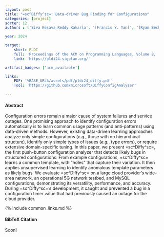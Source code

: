 ```yaml
---
layout: post
title: "=sc^Diffy^sc=: Data-driven Bug Finding for Configurations"
categories: [project]
sorter: 12
authors : ['Siva Kesava Reddy Kakarla', '[Francis Y. Yan]', '[Ryan Beckett]']

year: 2024

target:
    short: PLDI
    full: 'Proceedings of the ACM on Programming Languages, Volume 8,  Issue PLDI (Programming Language Design and Implementation), 2024'
    link: 'https://pldi24.sigplan.org/'

artifact_badges: ['acm_available']

links:
    PDF: '%BASE_URL%/assets/pdf/pldi24_diffy.pdf'
    Tool: 'https://github.com/microsoft/DiffyConfigAnalyzer'

---
```



#### Abstract

Configuration errors remain a major cause of system failures and service outages. One promising approach to identify configuration errors automatically is to learn common usage patterns (and anti-patterns) using data-driven methods. However, existing data-driven learning approaches analyze only simple configurations (_e.g._, those with no hierarchical structure), identify only simple types of issues (_e.g._, type errors), or require extensive domain-specific tuning. In this paper, we present =sc^Diffy^sc=, the first push-button configuration analyzer that detects likely bugs in structured configurations. From example configurations, =sc^Diffy^sc= learns a common template, with “holes” that capture their variation. It then applies unsupervised learning to identify anomalous template parameters as likely bugs. We evaluate =sc^Diffy^sc= on a large cloud provider’s wide-area network, an operational 5G network testbed, and MySQL configurations, demonstrating its versatility, performance, and accuracy. During =sc^Diffy^sc=’s development, it caught and prevented a bug in a configuration timer value that had previously caused an outage for the cloud provider.

{% include common_links.md %}


#### BibTeX Citation

Soon!

